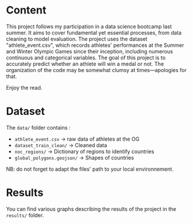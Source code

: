 # Content
This project follows my participation in a data science bootcamp last summer.
It aims to cover fundamental yet essential processes, from data cleaning to model evaluation.
The project uses the dataset "athlete_event.csv", which records athletes' performances at the Summer and Winter Olympic Games since their inception, including numerous continuous and categorical variables.
The goal of this project is to accurately predict whether an athlete will win a medal or not.
The organization of the code may be somewhat clumsy at times—apologies for that.

Enjoy the read.

# Dataset
The `data/` folder contains :
- `athlete_event.csv` → raw data of athletes at the OG
- `dataset_train_clean/` → Cleaned data
- `noc_regions/` → Dictionary of regions to identify countries
- `global_polygons.geojson/` → Shapes of countries


NB: do not forget to adapt the files' path to your local environnement.


# Results

You can find various graphs describing the results of the project in the `results/` folder.